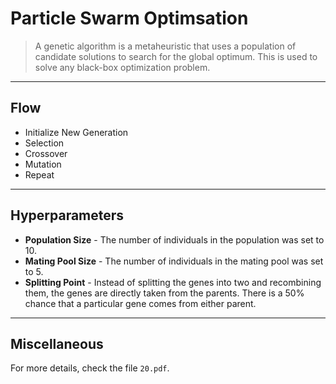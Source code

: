 # Particle Swarm Optimsation
> A genetic algorithm is a metaheuristic that uses a population of candidate solutions to search for the global optimum. This is used to solve any black-box optimization problem.
---
## Flow

- Initialize New Generation
- Selection
- Crossover
- Mutation
- Repeat
---
## Hyperparameters

- **Population Size** - The number of individuals in the population was set to 10.
- **Mating Pool Size** - The number of individuals in the mating pool was set to 5.
- **Splitting Point** - Instead of splitting the genes into two and recombining them, the genes are directly taken from the parents. There is a 50% chance that a particular gene comes from either parent.
---
## Miscellaneous

For more details, check the file ```20.pdf```.